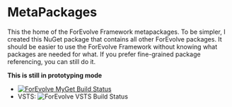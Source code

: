 # MetaPackages
This the home of the ForEvolve Framework metapackages.
To be simpler, I created this NuGet package that contains all other ForEvolve packages.
It should be easier to use the ForEvolve Framework without knowing what packages are needed for what.
If you prefer fine-grained package referencing, you can still do it.

**This is still in prototyping mode**

- [![ForEvolve MyGet Build Status](https://www.myget.org/BuildSource/Badge/forevolve?identifier=b15d1c32-b86e-4a55-a497-229071f23e70)](https://www.myget.org/)
- VSTS: ![ForEvolve VSTS Build Status](https://forevolve.visualstudio.com/_apis/public/build/definitions/b800edd0-96da-46c1-a089-06a4466e62d9/16/badge)

